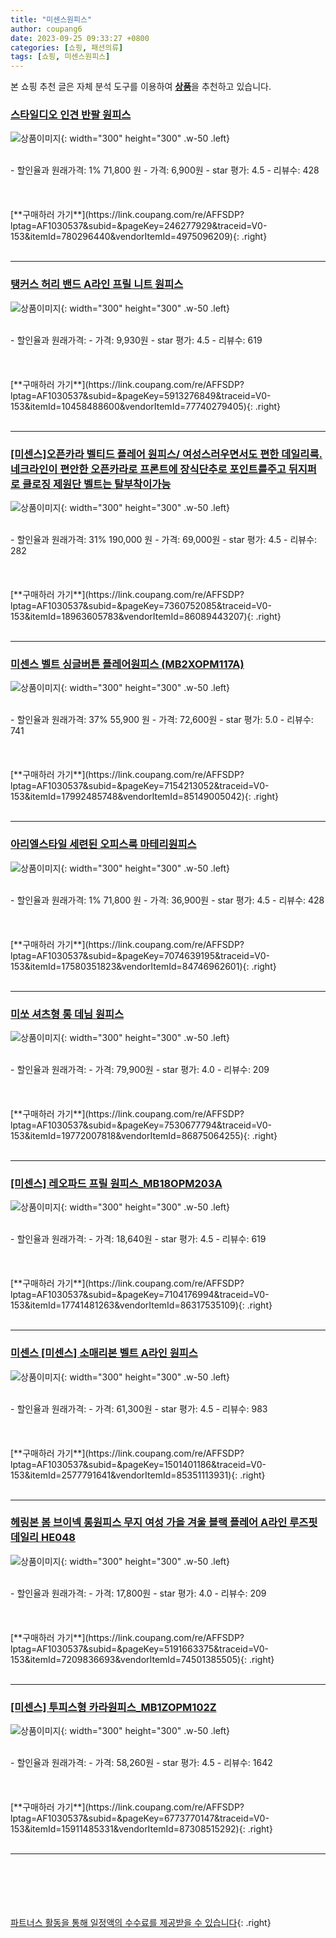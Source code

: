 ```yaml
---
title: "미센스원피스"
author: coupang6
date: 2023-09-25 09:33:27 +0800
categories: [쇼핑, 패션의류]
tags: [쇼핑, 미센스원피스]
---
```


본 쇼핑 추천 글은 자체 분석 도구를 이용하여 [**상품**](https://link.coupang.com/a/bao1ui)을 추천하고 있습니다.

### [스타일디오 인견 반팔 원피스](https://link.coupang.com/re/AFFSDP?lptag=AF1030537&subid=&pageKey=246277929&traceid=V0-153&itemId=780296440&vendorItemId=4975096209)

![상품이미지](https://thumbnail8.coupangcdn.com/thumbnails/remote/230x230ex/image/vendor_inventory/d606/76fa8978b86e08ed875dafc7056d70da00fe696f69fd1cb9988e2734f84c.jpg){: width="300" height="300" .w-50 .left}


<br>
- 할인율과 원래가격: 1%  71,800   원
- 가격: 6,900원
- star 평가: 4.5
- 리뷰수: 428
<br>
<br>
<br>
<br>
[**구매하러 가기**](https://link.coupang.com/re/AFFSDP?lptag=AF1030537&subid=&pageKey=246277929&traceid=V0-153&itemId=780296440&vendorItemId=4975096209){: .right}
<br>
<br>

---

### [탱커스 허리 밴드 A라인 프릴 니트 원피스](https://link.coupang.com/re/AFFSDP?lptag=AF1030537&subid=&pageKey=5913276849&traceid=V0-153&itemId=10458488600&vendorItemId=77740279405)

![상품이미지](https://thumbnail10.coupangcdn.com/thumbnails/remote/230x230ex/image/retail/images/2021/07/26/16/6/a37a75c6-fffb-4568-a135-36e2e72f25df.jpg){: width="300" height="300" .w-50 .left}


<br>
- 할인율과 원래가격: 
- 가격: 9,930원
- star 평가: 4.5
- 리뷰수: 619
<br>
<br>
<br>
<br>
[**구매하러 가기**](https://link.coupang.com/re/AFFSDP?lptag=AF1030537&subid=&pageKey=5913276849&traceid=V0-153&itemId=10458488600&vendorItemId=77740279405){: .right}
<br>
<br>

---

### [[미센스]오픈카라 벨티드 플레어 원피스/ 여성스러우면서도 편한 데일리룩. 네크라인이 편안한 오픈카라로 프론트에 장식단추로 포인트를주고 뒤지퍼로 클로징 제원단 벨트는 탈부착이가능](https://link.coupang.com/re/AFFSDP?lptag=AF1030537&subid=&pageKey=7360752085&traceid=V0-153&itemId=18963605783&vendorItemId=86089443207)

![상품이미지](https://thumbnail8.coupangcdn.com/thumbnails/remote/230x230ex/image/vendor_inventory/ba0d/1bd23f93b5380e769ad342889a07fbec88a1ef93926c2e7978fa074d247b.jpg){: width="300" height="300" .w-50 .left}


<br>
- 할인율과 원래가격: 31%  190,000   원
- 가격: 69,000원
- star 평가: 4.5
- 리뷰수: 282
<br>
<br>
<br>
<br>
[**구매하러 가기**](https://link.coupang.com/re/AFFSDP?lptag=AF1030537&subid=&pageKey=7360752085&traceid=V0-153&itemId=18963605783&vendorItemId=86089443207){: .right}
<br>
<br>

---

### [미센스 벨트 싱글버튼 플레어원피스 (MB2XOPM117A)](https://link.coupang.com/re/AFFSDP?lptag=AF1030537&subid=&pageKey=7154213052&traceid=V0-153&itemId=17992485748&vendorItemId=85149005042)

![상품이미지](https://thumbnail9.coupangcdn.com/thumbnails/remote/230x230ex/image/vendor_inventory/c0e0/7c9ee56a3a3c43482d78573f2b6f9557725f3e9c1af06723991826eb4ff5.jpg){: width="300" height="300" .w-50 .left}


<br>
- 할인율과 원래가격: 37%  55,900   원
- 가격: 72,600원
- star 평가: 5.0
- 리뷰수: 741
<br>
<br>
<br>
<br>
[**구매하러 가기**](https://link.coupang.com/re/AFFSDP?lptag=AF1030537&subid=&pageKey=7154213052&traceid=V0-153&itemId=17992485748&vendorItemId=85149005042){: .right}
<br>
<br>

---

### [아리엘스타일 세련된 오피스룩 마테리원피스](https://link.coupang.com/re/AFFSDP?lptag=AF1030537&subid=&pageKey=7074639195&traceid=V0-153&itemId=17580351823&vendorItemId=84746962601)

![상품이미지](https://thumbnail9.coupangcdn.com/thumbnails/remote/230x230ex/image/vendor_inventory/da4f/aae4277982b6cb7723103728fd0bd623b5defdb26f2de0a40df2497171fe.jpg){: width="300" height="300" .w-50 .left}


<br>
- 할인율과 원래가격: 1%  71,800   원
- 가격: 36,900원
- star 평가: 4.5
- 리뷰수: 428
<br>
<br>
<br>
<br>
[**구매하러 가기**](https://link.coupang.com/re/AFFSDP?lptag=AF1030537&subid=&pageKey=7074639195&traceid=V0-153&itemId=17580351823&vendorItemId=84746962601){: .right}
<br>
<br>

---

### [미쏘 셔츠형 롱 데님 원피스](https://link.coupang.com/re/AFFSDP?lptag=AF1030537&subid=&pageKey=7530677794&traceid=V0-153&itemId=19772007818&vendorItemId=86875064255)

![상품이미지](https://thumbnail8.coupangcdn.com/thumbnails/remote/230x230ex/image/rs_quotation_api/bc0deiu9/53aba2bf422e4b67880df84e59b0c136.jpg){: width="300" height="300" .w-50 .left}


<br>
- 할인율과 원래가격: 
- 가격: 79,900원
- star 평가: 4.0
- 리뷰수: 209
<br>
<br>
<br>
<br>
[**구매하러 가기**](https://link.coupang.com/re/AFFSDP?lptag=AF1030537&subid=&pageKey=7530677794&traceid=V0-153&itemId=19772007818&vendorItemId=86875064255){: .right}
<br>
<br>

---

### [[미센스] 레오파드 프릴 원피스_MB18OPM203A](https://link.coupang.com/re/AFFSDP?lptag=AF1030537&subid=&pageKey=7104176994&traceid=V0-153&itemId=17741481263&vendorItemId=86317535109)

![상품이미지](https://thumbnail7.coupangcdn.com/thumbnails/remote/230x230ex/image/vendor_inventory/49b4/481d68de969e31e11b8ef5d457e492a26d3da213b97dda8938b2f4a0f843.jpg){: width="300" height="300" .w-50 .left}


<br>
- 할인율과 원래가격: 
- 가격: 18,640원
- star 평가: 4.5
- 리뷰수: 619
<br>
<br>
<br>
<br>
[**구매하러 가기**](https://link.coupang.com/re/AFFSDP?lptag=AF1030537&subid=&pageKey=7104176994&traceid=V0-153&itemId=17741481263&vendorItemId=86317535109){: .right}
<br>
<br>

---

### [미센스 [미센스] 소매리본 벨트 A라인 원피스](https://link.coupang.com/re/AFFSDP?lptag=AF1030537&subid=&pageKey=1501401186&traceid=V0-153&itemId=2577791641&vendorItemId=85351113931)

![상품이미지](https://thumbnail6.coupangcdn.com/thumbnails/remote/230x230ex/image/vendor_inventory/d1fd/848646efcf47442b643bfcfaaef24d0c4f0d27839465cce107dc3ed867ea.jpg){: width="300" height="300" .w-50 .left}


<br>
- 할인율과 원래가격: 
- 가격: 61,300원
- star 평가: 4.5
- 리뷰수: 983
<br>
<br>
<br>
<br>
[**구매하러 가기**](https://link.coupang.com/re/AFFSDP?lptag=AF1030537&subid=&pageKey=1501401186&traceid=V0-153&itemId=2577791641&vendorItemId=85351113931){: .right}
<br>
<br>

---

### [헤링본 봄 브이넥 롱원피스 무지 여성 가을 겨울 블랙 플레어 A라인 루즈핏 데일리 HE048](https://link.coupang.com/re/AFFSDP?lptag=AF1030537&subid=&pageKey=5191663375&traceid=V0-153&itemId=7209836693&vendorItemId=74501385505)

![상품이미지](https://thumbnail9.coupangcdn.com/thumbnails/remote/230x230ex/image/vendor_inventory/b5c8/865333dc125afd04edea54a578fb3ad881c6343219f50e0287315c466c7f.jpg){: width="300" height="300" .w-50 .left}


<br>
- 할인율과 원래가격: 
- 가격: 17,800원
- star 평가: 4.0
- 리뷰수: 209
<br>
<br>
<br>
<br>
[**구매하러 가기**](https://link.coupang.com/re/AFFSDP?lptag=AF1030537&subid=&pageKey=5191663375&traceid=V0-153&itemId=7209836693&vendorItemId=74501385505){: .right}
<br>
<br>

---

### [[미센스] 투피스형 카라원피스_MB1ZOPM102Z](https://link.coupang.com/re/AFFSDP?lptag=AF1030537&subid=&pageKey=6773770147&traceid=V0-153&itemId=15911485331&vendorItemId=87308515292)

![상품이미지](https://thumbnail7.coupangcdn.com/thumbnails/remote/230x230ex/image/vendor_inventory/d3ae/14cbb6b9016978741ec35c0de4df02202762e735f1a631f00b06a2b647e5.jpg){: width="300" height="300" .w-50 .left}


<br>
- 할인율과 원래가격: 
- 가격: 58,260원
- star 평가: 4.5
- 리뷰수: 1642
<br>
<br>
<br>
<br>
[**구매하러 가기**](https://link.coupang.com/re/AFFSDP?lptag=AF1030537&subid=&pageKey=6773770147&traceid=V0-153&itemId=15911485331&vendorItemId=87308515292){: .right}
<br>
<br>

---
<br><br><br><br><br> [파트너스 활동을 통해 일정액의 수수료를 제공받을 수 있습니다](https://link.coupang.com/a/bao1ui){: .right}